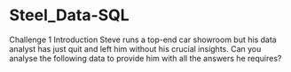 # Steel_Data-SQL

Challenge 1
Introduction 
Steve runs a top-end car showroom but his data analyst has just quit and left him without his crucial insights.
Can you analyse the following data to provide him with all the answers he requires?

